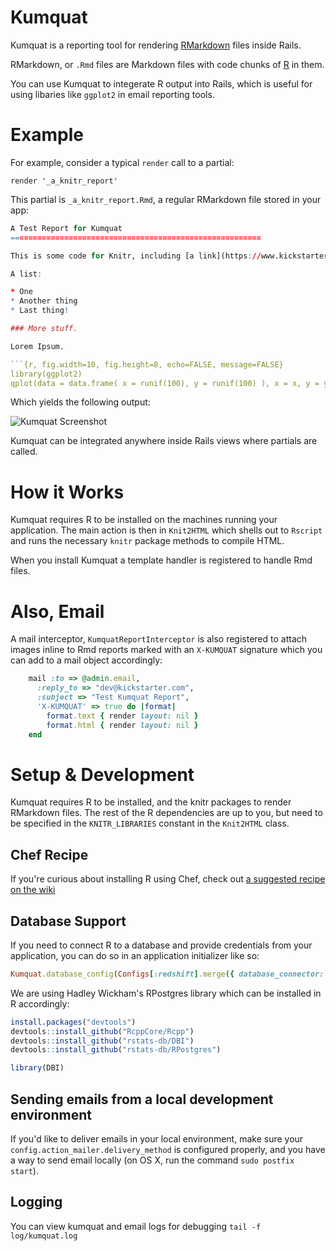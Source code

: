 # Kumquat

Kumquat is a reporting tool for rendering [RMarkdown](http://kbroman.org/knitr_knutshell/pages/Rmarkdown.html) files inside Rails.

RMarkdown, or `.Rmd` files are Markdown files with code chunks of [R](http://r-project.org/) in them.

You can use Kumquat to integerate R output into Rails, which is useful for using libaries like `ggplot2` in email reporting tools.

# Example

For example, consider a typical `render` call to a partial:

`render '_a_knitr_report'`

This partial is `_a_knitr_report.Rmd`, a regular RMarkdown file stored in your app:

```r
A Test Report for Kumquat
========================================================

This is some code for Knitr, including [a link](https://www.kickstarter.com).

A list:

* One
* Another thing
* Last thing!

### More stuff.

Lorem Ipsum.

```{r, fig.width=10, fig.height=8, echo=FALSE, message=FALSE}
library(ggplot2)
qplot(data = data.frame( x = runif(100), y = runif(100) ), x = x, y = y)
```

Which yields the following output:

![Kumquat Screenshot](https://ksr-ugc.imgix.net/assets/003/462/965/08a6aecce8d70673600920f20b80260e_original.png?v=1426711514&w=700&fit=max&auto=format&lossless=true&s=a5d29734ce223f8797f896614e46398e "Kumquat in Action")

Kumquat can be integrated anywhere inside Rails views where partials are called.

# How it Works

Kumquat requires R to be installed on the machines running your application. The main action is then in `Knit2HTML` which shells out to `Rscript` and runs the necessary `knitr` package methods to compile HTML. 

When you install Kumquat a template handler is registered to handle Rmd files.

# Also, Email

A mail interceptor, `KumquatReportInterceptor` is also registered to attach images inline to Rmd reports marked with an `X-KUMQUAT` signature which you can add to a mail object accordingly:

```ruby
    mail :to => @admin.email,
      :reply_to => "dev@kickstarter.com",
      :subject => "Test Kumquat Report",
      'X-KUMQUAT' => true do |format|
        format.text { render layout: nil }
        format.html { render layout: nil }
    end
```

# Setup & Development

Kumquat requires R to be installed, and the knitr packages to render RMarkdown files. The rest of the R dependencies are up to you, but need to be specified in the `KNITR_LIBRARIES` constant in the `Knit2HTML` class.

## Chef Recipe
If you're curious about installing R using Chef, check out [a suggested recipe on the wiki](https://github.com/kickstarter/kumquat/wiki/Suggested-Chef-Recipe)

## Database Support
If you need to connect R to a database and provide credentials from your application, you can do so in an application initializer like so:

```ruby
Kumquat.database_config(Configs[:redshift].merge({ database_connector: "RPostgres::Postgres()" }))
```

We are using Hadley Wickham's RPostgres library which can be installed in R accordingly:

```R
install.packages("devtools")
devtools::install_github("RcppCore/Rcpp")
devtools::install_github("rstats-db/DBI")
devtools::install_github("rstats-db/RPostgres")

library(DBI)
```

## Sending emails from a local development environment

If you'd like to deliver emails in your local environment, make sure your `config.action_mailer.delivery_method` is configured properly, and you have a way to send email locally (on OS X, run the command `sudo postfix start`).

## Logging
You can view kumquat and email logs for debugging `tail -f log/kumquat.log`
